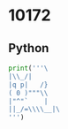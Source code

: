 # 10172

## Python

```python
print('''\
|\\_/|
|q p|   /}
( 0 )"""\\
|"^"`    |
||_/=\\\\__|\
''')
```

